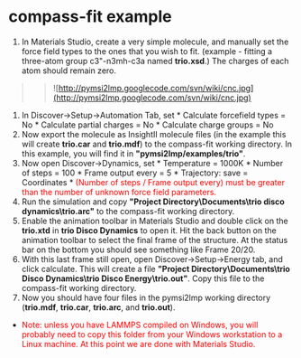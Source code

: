 # compass-fit example #
  1. In Materials Studio, create a very simple molecule, and manually set the force field types to the ones that you wish to fit. (example - fitting a three-atom group c3"-n3mh-c3a named **trio.xsd**.) The charges of each atom should remain zero.
> > ![http://pymsi2lmp.googlecode.com/svn/wiki/cnc.jpg](http://pymsi2lmp.googlecode.com/svn/wiki/cnc.jpg)
  1. In Discover->Setup->Automation Tab, set
    * Calculate forcefield types = No
    * Calculate partial charges = No
    * Calculate charge groups = No
  1. Now export the molecule as InsightII molecule files (in the example this will create **trio.car** and **trio.mdf**) to the compass-fit working directory.  In this example, you will find it in **"pymsi2lmp/examples/trio"**.
  1. Now open Discover->Dynamics, set
    * Temperature = 1000K
    * Number of steps = 100
    * Frame output every = 5
    * Trajectory: save = Coordinates
    * <font color='red'>(Number of steps / Frame output every) must be greater than the number of unknown force field parameters.</font>
  1. Run the simulation and copy **"Project Directory\Documents\trio disco dynamics\trio.arc"** to the compass-fit working directory.
  1. Enable the animation toolbar in Materials Studio and double click on  the **trio.xtd** in **trio Disco Dynamics** to open it.  Hit the back button on the animation toolbar to select the final frame of the structure.  At the status bar on the bottom you should see something like Frame 20/20.
  1. With this last frame still open, open Discover->Setup->Energy tab, and click calculate.  This will create a file **"Project Directory\Documents\trio Disco Dynamics\trio Disco Energy\trio.out"**.  Copy this file to the compass-fit working directory.
  1. Now you should have four files in the pymsi2lmp working directory (**trio.mdf**, **trio.car**, **trio.arc**, and **trio.out**).
  * <font color='red'>Note: unless you have LAMMPS compiled on Windows, you will probably need to copy this folder from your Windows workstation to a Linux machine.  At this point we are done with Materials Studio.</font>